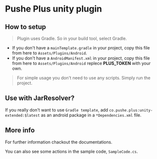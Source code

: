 # Pushe Plus unity plugin

## How to setup

> Plugin uses Gradle. So in your build tool, select Gradle.

- If you don't have a `mainTemplate.gradle` in your project, copy this file from here to `Assets/Plugins/Android`.
- If you don't have a `AndroidManifest.xml` in your project, copy this file from here to `Assets/Plugins/Android` replece **PLUS_TOKEN** with your own.

> For simple usage you don't need to use any scripts. Simply run the project.

## Use with JarResolver?

If you really don't want to use `Gradle template`, add `co.pushe.plus:unity-extended:$latest` as an android package in a `*Dependencies.xml` file.


## More info

For further information chackout the documentations.

You can also see some actions in the sample code, `SampleCode.cs`.